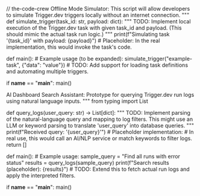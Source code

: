 // the-code-crew
Offline Mode Simulator:
This script will allow developers to simulate Trigger.dev triggers locally without an internet connection.
"""
def simulate_trigger(task_id: str, payload: dict):
    """
    TODO: Implement local execution of the Trigger.dev task with given task_id and payload.
    (This should mimic the actual task run logic.)
    """
    print(f"Simulating task '{task_id}' with payload: {payload}")
    # Placeholder: In the real implementation, this would invoke the task's code.

def main():
    # Example usage (to be expanded):
    simulate_trigger("example-task", {"data": "value"})
    # TODO: Add support for loading task definitions and automating multiple triggers.

if __name__ == "__main__":
    main()

AI Dashboard Search Assistant:
Prototype for querying Trigger.dev run logs using natural language inputs.
"""
from typing import List

def query_logs(user_query: str) -> List[dict]:
    """
    TODO: Implement parsing of the natural-language query and mapping to log filters.
    This might use an LLM or keyword parsing to translate 'user_query' into database queries.
    """
    print(f"Received query: '{user_query}'")
    # Placeholder implementation:
    # In real use, this would call an AI/NLP service or match keywords to filter logs.
    return []

def main():
    # Example usage:
    sample_query = "Find all runs with error status"
    results = query_logs(sample_query)
    print(f"Search results (placeholder): {results}")
    # TODO: Extend this to fetch actual run logs and apply the interpreted filters.

if __name__ == "__main__":
    main()
